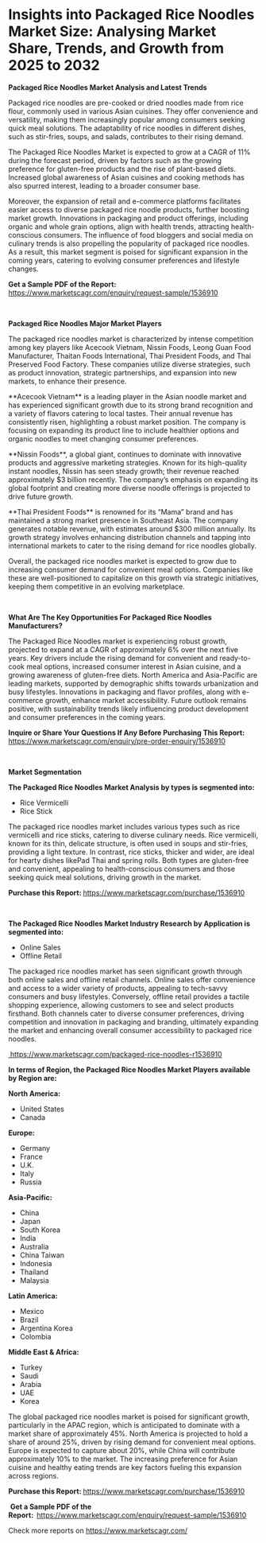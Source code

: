 <p><h1>Insights into Packaged Rice Noodles Market Size: Analysing Market Share, Trends, and Growth from 2025 to 2032</h1></p><p><strong>Packaged Rice Noodles Market Analysis and Latest Trends</strong></p>
<p><p>Packaged rice noodles are pre-cooked or dried noodles made from rice flour, commonly used in various Asian cuisines. They offer convenience and versatility, making them increasingly popular among consumers seeking quick meal solutions. The adaptability of rice noodles in different dishes, such as stir-fries, soups, and salads, contributes to their rising demand.</p><p>The Packaged Rice Noodles Market is expected to grow at a CAGR of 11% during the forecast period, driven by factors such as the growing preference for gluten-free products and the rise of plant-based diets. Increased global awareness of Asian cuisines and cooking methods has also spurred interest, leading to a broader consumer base. </p><p>Moreover, the expansion of retail and e-commerce platforms facilitates easier access to diverse packaged rice noodle products, further boosting market growth. Innovations in packaging and product offerings, including organic and whole grain options, align with health trends, attracting health-conscious consumers. The influence of food bloggers and social media on culinary trends is also propelling the popularity of packaged rice noodles. As a result, this market segment is poised for significant expansion in the coming years, catering to evolving consumer preferences and lifestyle changes.</p></p>
<p><strong>Get a Sample PDF of the Report:&nbsp;</strong> <a href="https://www.marketscagr.com/enquiry/request-sample/1536910?utm_campaign=1920&utm_medium=2&utm_source=Github&utm_content=ia&utm_term=14022025&utm_id=packaged-rice-noodles">https://www.marketscagr.com/enquiry/request-sample/1536910</a></p>
<p>&nbsp;</p>
<p><strong>Packaged Rice Noodles Major Market Players</strong></p>
<p><p>The packaged rice noodles market is characterized by intense competition among key players like Acecook Vietnam, Nissin Foods, Leong Guan Food Manufacturer, Thaitan Foods International, Thai President Foods, and Thai Preserved Food Factory. These companies utilize diverse strategies, such as product innovation, strategic partnerships, and expansion into new markets, to enhance their presence.</p><p>**Acecook Vietnam** is a leading player in the Asian noodle market and has experienced significant growth due to its strong brand recognition and a variety of flavors catering to local tastes. Their annual revenue has consistently risen, highlighting a robust market position. The company is focusing on expanding its product line to include healthier options and organic noodles to meet changing consumer preferences.</p><p>**Nissin Foods**, a global giant, continues to dominate with innovative products and aggressive marketing strategies. Known for its high-quality instant noodles, Nissin has seen steady growth; their revenue reached approximately $3 billion recently. The company’s emphasis on expanding its global footprint and creating more diverse noodle offerings is projected to drive future growth.</p><p>**Thai President Foods** is renowned for its “Mama” brand and has maintained a strong market presence in Southeast Asia. The company generates notable revenue, with estimates around $300 million annually. Its growth strategy involves enhancing distribution channels and tapping into international markets to cater to the rising demand for rice noodles globally.</p><p>Overall, the packaged rice noodles market is expected to grow due to increasing consumer demand for convenient meal options. Companies like these are well-positioned to capitalize on this growth via strategic initiatives, keeping them competitive in an evolving marketplace.</p></p>
<p>&nbsp;</p>
<p><strong>What Are The Key Opportunities For Packaged Rice Noodles Manufacturers?</strong></p>
<p><p>The Packaged Rice Noodles market is experiencing robust growth, projected to expand at a CAGR of approximately 6% over the next five years. Key drivers include the rising demand for convenient and ready-to-cook meal options, increased consumer interest in Asian cuisine, and a growing awareness of gluten-free diets. North America and Asia-Pacific are leading markets, supported by demographic shifts towards urbanization and busy lifestyles. Innovations in packaging and flavor profiles, along with e-commerce growth, enhance market accessibility. Future outlook remains positive, with sustainability trends likely influencing product development and consumer preferences in the coming years.</p></p>
<p><strong>Inquire or Share Your Questions If Any Before Purchasing This Report:</strong> <a href="https://www.marketscagr.com/enquiry/pre-order-enquiry/1536910?utm_campaign=1920&utm_medium=2&utm_source=Github&utm_content=ia&utm_term=14022025&utm_id=packaged-rice-noodles">https://www.marketscagr.com/enquiry/pre-order-enquiry/1536910</a></p>
<p>&nbsp;</p>
<p><strong>Market Segmentation</strong></p>
<p><strong>The Packaged Rice Noodles Market Analysis by types is segmented into:</strong></p>
<p><ul><li>Rice Vermicelli</li><li>Rice Stick</li></ul></p>
<p><p>The packaged rice noodles market includes various types such as rice vermicelli and rice sticks, catering to diverse culinary needs. Rice vermicelli, known for its thin, delicate structure, is often used in soups and stir-fries, providing a light texture. In contrast, rice sticks, thicker and wider, are ideal for hearty dishes likePad Thai and spring rolls. Both types are gluten-free and convenient, appealing to health-conscious consumers and those seeking quick meal solutions, driving growth in the market.</p></p>
<p><strong>Purchase this Report:&nbsp;</strong><a href="https://www.marketscagr.com/purchase/1536910?utm_campaign=1920&utm_medium=2&utm_source=Github&utm_content=ia&utm_term=14022025&utm_id=packaged-rice-noodles">https://www.marketscagr.com/purchase/1536910</a></p>
<p>&nbsp;</p>
<p><strong>The Packaged Rice Noodles Market Industry Research by Application is segmented into:</strong></p>
<p><ul><li>Online Sales</li><li>Offline Retail</li></ul></p>
<p><p>The packaged rice noodles market has seen significant growth through both online sales and offline retail channels. Online sales offer convenience and access to a wider variety of products, appealing to tech-savvy consumers and busy lifestyles. Conversely, offline retail provides a tactile shopping experience, allowing customers to see and select products firsthand. Both channels cater to diverse consumer preferences, driving competition and innovation in packaging and branding, ultimately expanding the market and enhancing overall consumer accessibility to packaged rice noodles.</p></p>
<p><a href="https://www.marketscagr.com/packaged-rice-noodles-r1536910?utm_campaign=1920&utm_medium=2&utm_source=Github&utm_content=ia&utm_term=14022025&utm_id=packaged-rice-noodles">&nbsp;https://www.marketscagr.com/packaged-rice-noodles-r1536910</a></p>
<p><strong>In terms of Region, the Packaged Rice Noodles Market Players available by Region are:</strong></p>
<p>
    <p> <strong> North America: </strong>
        <ul>
            <li>United States</li>
            <li>Canada</li>
        </ul>
        </p> 
    <p> <strong> Europe: </strong>
        <ul>
            <li>Germany</li>
            <li>France</li>
            <li>U.K.</li>
            <li>Italy</li>
            <li>Russia</li>
        </ul>
        </p> 
    <p> <strong> Asia-Pacific: </strong>
        <ul>
            <li>China</li>
            <li>Japan</li>
            <li>South Korea</li>
            <li>India</li>
            <li>Australia</li>
            <li>China Taiwan</li>
            <li>Indonesia</li>
            <li>Thailand</li>
            <li>Malaysia</li>
        </ul>
        </p> 
    <p> <strong> Latin America: </strong>
        <ul>
            <li>Mexico</li>
            <li>Brazil</li>
            <li>Argentina Korea</li>
            <li>Colombia</li>
        </ul>
        </p> 
    <p> <strong> Middle East & Africa: </strong>
        <ul>
            <li>Turkey</li>
            <li>Saudi</li>
            <li>Arabia</li>
            <li>UAE</li>
            <li>Korea</li>
        </ul>
    </p>
    </p>
<p><p>The global packaged rice noodles market is poised for significant growth, particularly in the APAC region, which is anticipated to dominate with a market share of approximately 45%. North America is projected to hold a share of around 25%, driven by rising demand for convenient meal options. Europe is expected to capture about 20%, while China will contribute approximately 10% to the market. The increasing preference for Asian cuisine and healthy eating trends are key factors fueling this expansion across regions.</p></p>
<p><strong>Purchase this Report: </strong><a href="https://www.marketscagr.com/purchase/1536910?utm_campaign=1920&utm_medium=2&utm_source=Github&utm_content=ia&utm_term=14022025&utm_id=packaged-rice-noodles">https://www.marketscagr.com/purchase/1536910</a></p>
<p>&nbsp;<strong>Get a Sample PDF of the Report:&nbsp;&nbsp;</strong><a href="https://www.marketscagr.com/enquiry/request-sample/1536910?utm_campaign=1920&utm_medium=2&utm_source=Github&utm_content=ia&utm_term=14022025&utm_id=packaged-rice-noodles">https://www.marketscagr.com/enquiry/request-sample/1536910</a></p>
<p><strong></strong></p>
<p>Check more reports on <a href="https://www.marketscagr.com/?utm_campaign=1920&utm_medium=2&utm_source=Github&utm_content=ia&utm_term=14022025&utm_id=packaged-rice-noodles">https://www.marketscagr.com/</a></p>
